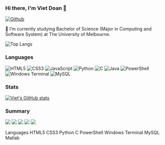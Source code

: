 ### Hi there, I'm Viet Doan 👋
[![Github](https://img.shields.io/github/followers/viet-doan?label=Follow&style=social)](https://github.com/viet-doan)

🌱 I’m currently studying Bachelor of Science (Major in Computing and Software System) at The University of Melbourne.

![Top Langs](https://github-readme-stats.vercel.app/api/top-langs/?username=viet-doan&theme=dracula&count-private=true)

### Languages
![HTML5](https://img.shields.io/badge/html5-%23E34F26.svg?style=for-the-badge&logo=html5&logoColor=white)
![CSS3](https://img.shields.io/badge/css3-%231572B6.svg?style=for-the-badge&logo=css3&logoColor=white)
![JavaScript](https://img.shields.io/badge/javascript-%23323330.svg?style=for-the-badge&logo=javascript&logoColor=%23F7DF1E)
![Python](https://img.shields.io/badge/python-3670A0?style=for-the-badge&logo=python&logoColor=ffdd54)
![C](https://img.shields.io/badge/c-%2300599C.svg?style=for-the-badge&logo=c&logoColor=white)
![Java](https://img.shields.io/badge/java-%23323330.svg?style=for-the-badge&logo=java&logoColor=%23F7DF1E)
![PowerShell](https://img.shields.io/badge/PowerShell-%235391FE.svg?style=for-the-badge&logo=powershell&logoColor=white)
![Windows Terminal](https://img.shields.io/badge/Windows%20Terminal-%234D4D4D.svg?style=for-the-badge&logo=windows-terminal&logoColor=white)
![MySQL](https://img.shields.io/badge/mysql-%2300f.svg?style=for-the-badge&logo=mysql&logoColor=white)

### Stats
[![Viet's GitHub stats](https://github-readme-stats.vercel.app/api?username=viet-doan&theme=dracula&hide=stars,prs,issues&show_icons=true)](https://github.com/viet-doan/github-readme-stats)

### Summary
![](https://github-profile-summary-cards.vercel.app/api/cards/profile-details?username=viet-doan&theme=dracula)
![](https://github-profile-summary-cards.vercel.app/api/cards/repos-per-language?username=viet-doan&theme=dracula)
![](https://github-profile-summary-cards.vercel.app/api/cards/most-commit-language?username=viet-doan&theme=dracula)
![](https://github-profile-summary-cards.vercel.app/api/cards/stats?username=viet-doan&theme=dracula)
![](https://github-profile-summary-cards.vercel.app/api/cards/productive-time?username=viet-doan&theme=dracula)





Languages
HTML5 CSS3 Python C PowerShell Windows Terminal MySQL Matlab 



<!--
**viet-doan/viet-doan** is a ✨ _special_ ✨ repository because its `README.md` (this file) appears on your GitHub profile.

Here are some ideas to get you started:

- 🔭 I’m currently working on ...
- 🌱 I’m currently learning ...
- 👯 I’m looking to collaborate on ...
- 🤔 I’m looking for help with ...
- 💬 Ask me about ...
- 📫 How to reach me: ...
- 😄 Pronouns: ...
- ⚡ Fun fact: ...
-->
